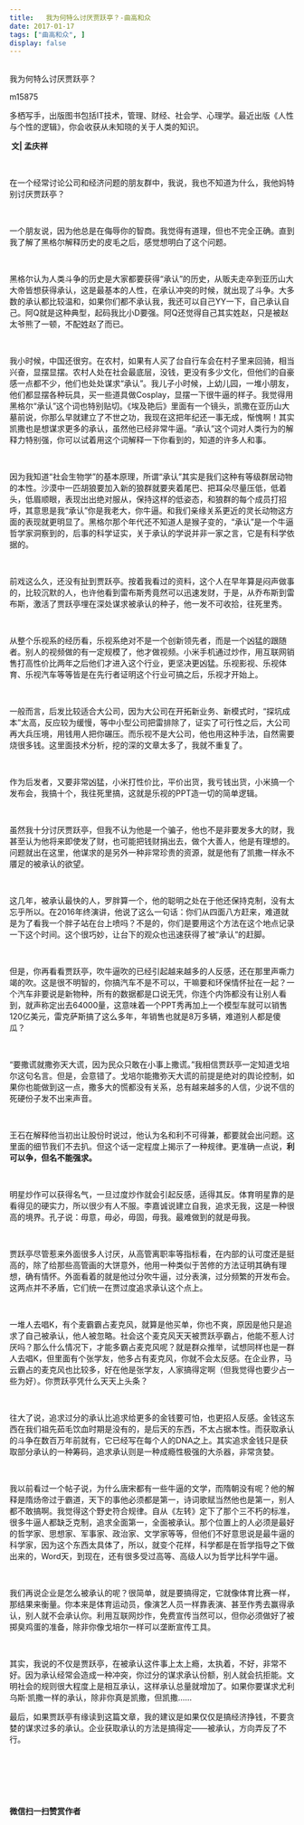 ```yaml
---
title:   我为何特么讨厌贾跃亭？-曲高和众
date: 2017-01-17
tags: ["曲高和众", ]
display: false
---
```



## 



我为何特么讨厌贾跃亭？




m15875




多栖写手，出版图书包括IT技术，管理、财经、社会学、心理学。最近出版《人性与个性的逻辑》，你会收获从未知晓的关于人类的知识。


**&nbsp;文|&nbsp;孟庆祥**

&nbsp;

在一个经常讨论公司和经济问题的朋友群中，我说，我也不知道为什么，我他妈特别讨厌贾跃亭？

&nbsp;

一个朋友说，因为他总是在侮辱你的智商。我觉得有道理，但也不完全正确。直到我了解了黑格尔解释历史的皮毛之后，感觉想明白了这个问题。

&nbsp;

黑格尔认为人类斗争的历史是大家都要获得“承认”的历史，从贩夫走卒到亚历山大大帝皆想获得承认，这是最基本的人性，在承认冲突的时候，就出现了斗争。大多数的承认都比较温和，如果你们都不承认我，我还可以自己YY一下，自己承认自己。阿Q就是这种典型，起码我比小D要强。阿Q还觉得自己其实姓赵，只是被赵太爷熊了一顿，不配姓赵了而已。

&nbsp;

我小时候，中国还很穷。在农村，如果有人买了台自行车会在村子里来回骑，相当兴奋，显摆显摆。农村人处在社会最底层，没钱，更没有多少文化，但他们的自豪感一点都不少，他们也处处谋求“承认”。我儿子小时候，上幼儿园，一堆小朋友，他们都显摆各种玩具，买一些道具做Cosplay，显摆一下很牛逼的样子。我觉得用黑格尔“承认”这个词也特别贴切。《埃及艳后》里面有一个镜头，凯撒在亚历山大墓前说，你那么早就建立了不世之功，我现在这把年纪还一事无成，惭愧啊！其实凯撒也是想谋求更多的承认，虽然他已经非常牛逼。“承认”这个词对人类行为的解释力特别强，你可以试着用这个词解释一下你看到的，知道的许多人和事。

&nbsp;

因为我知道“社会生物学”的基本原理，所谓“承认”其实是我们这种有等级群居动物的本性。沙漠中一匹胡狼要加入新的狼群就要夹着尾巴、把耳朵尽量压低，低着头，低眉顺眼，表现出出绝对服从，保持这样的低姿态，和狼群的每个成员打招呼，其意思是我“承认”你是我老大，你牛逼。和我们亲缘关系更近的灵长动物这方面的表现就更明显了。黑格尔那个年代还不知道人是猴子变的，“承认”是一个牛逼哲学家洞察到的，后事的科学证实，关于承认的学说并非一家之言，它是有科学依据的。

&nbsp;

前戏这么久，还没有扯到贾跃亭。按着我看过的资料，这个人在早年算是闷声做事的，比较沉默的人，也许他看到雷布斯秀竟然可以迅速发财，于是，从乔布斯到雷布斯，激活了贾跃亭埋在深处谋求被承认的种子，他一发不可收拾，往死里秀。

&nbsp;

从整个乐视系的经历看，乐视系绝对不是一个创新领先者，而是一个凶猛的跟随者。别人的视频做的有一定规模了，他才做视频。小米手机通过炒作，用互联网销售打高性价比两年之后他们才进入这个行业，更坚决更凶猛。乐视影视、乐视体育、乐视汽车等等皆是在先行者证明这个行业可搞之后，乐视才开始上。

&nbsp;

一般而言，后发比较适合大公司，因为大公司在开拓新业务、新模式时，“探坑成本”太高，反应较为缓慢，等中小型公司把雷排除了，证实了可行性之后，大公司再大兵压境，用钱用人把你碾压。而乐视不是大公司，他也用这种手法，自然需要烧很多钱。这里面技术分析，挖的深的文章太多了，我就不重复了。

&nbsp;

作为后发者，又要非常凶猛，小米打性价比，平价出货，我亏钱出货，小米搞一个发布会，我搞十个，我往死里搞，这就是乐视的PPT造一切的简单逻辑。

&nbsp;

虽然我十分讨厌贾跃亭，但我不认为他是一个骗子，他也不是非要发多大的财，我甚至认为他将来即使发了财，也可能把钱财捐出去，做个大善人，他是有理想的。问题就出在这里，他谋求的是另外一种非常珍贵的资源，就是他有了凯撒一样永不餍足的被承认的欲望。

&nbsp;

这几年，被承认最快的人，罗胖算一个，他的聪明之处在于他还保持克制，没有太忘乎所以。在2016年终演讲，他说了这么一句话：你们从四面八方赶来，难道就是为了看我一个胖子站在台上喷吗？不是的，你们是要用这个方法在这个地点记录一下这个时间。这个很巧妙，让台下的观众也迅速获得了被“承认”的赶脚。

&nbsp;

但是，你再看看贾跃亭，吹牛逼吹的已经引起越来越多的人反感，还在那里声嘶力竭的吹。这是很不明智的，你搞汽车不是不可以，干嘛要和环保情怀扯在一起？一个汽车非要说是新物种，所有的数据都是口说无凭，你连个内饰都没有让别人看到，就声称定出去64000量，这意味着一个PPT秀再加上一个模型车就可以销售120亿美元，雷克萨斯搞了这么多年，年销售也就是8万多辆，难道别人都是傻瓜？

&nbsp;

“要撒谎就撒弥天大谎，因为民众只敢在小事上撒谎。”我相信贾跃亭一定知道戈培尔这句名言。但是，会意错了。戈培尔能撒弥天大谎的前提是绝对的舆论控制，如果你也能做到这一点，撒多大的慌都没有关系，总有越来越多的人信，少说不信的死硬份子发不出来声音。

&nbsp;

王石在解释他当初出让股份时说过，他认为名和利不可得兼，都要就会出问题。这里面的细节我们不去扒。但这个话一定程度上揭示了一种规律。更准确一点说，**利可以争，但名不能强求。**

&nbsp;

明星炒作可以获得名气，一旦过度炒作就会引起反感，适得其反。体育明星靠的是看得见的硬实力，所以很少有人不服。李嘉诚说建立自我，追求无我，这是一种很高的境界。孔子说：毋意，毋必，毋固，毋我。最难做到的就是毋我。

&nbsp;

贾跃亭尽管惹来外面很多人讨厌，从高管离职率等指标看，在内部的认可度还是挺高的，除了给那些高管画的大饼意外，他用一种类似于苦修的方法证明其确有理想，确有情怀。外面看着的就是他过分吹牛逼，过分表演，过分频繁的开发布会。这两点并不矛盾，它们统一在贾过度追求承认这个点上。

&nbsp;

一堆人去唱K，有个麦霸霸占麦克风，就算是他买单，你也不爽，原因是他只是追求了自己被承认，他人被忽略。社会这个麦克风天天被贾跃亭霸占，他能不惹人讨厌吗？那么什么情况下，才能多霸占麦克风呢？就是群众推举，试想同样也是一群人去唱K，但里面有个张学友，他多占有麦克风，你就不会太反感。在企业界，马云霸占的麦克风也比较多，好在他是张学友，人家搞得定啊（但我觉得也要少占一些为好）。你贾跃亭凭什么天天上头条？

&nbsp;

往大了说，追求过分的承认比追求给更多的金钱要可怕，也更招人反感。金钱这东西在我们祖先茹毛饮血时期是没有的，是后天的东西，不太占据本性。而获取承认的斗争在数百万年前就有，它已经写在每个人的DNA之上。其实追求金钱只是获取部分承认的一种筹码，追求承认则是一种成瘾性极强的大杀器，非常贪婪。

&nbsp;

我以前看过一个帖子说，为什么唐宋都有一些牛逼的文学，而隋朝没有呢？他的解释是隋炀帝过于霸道，天下的事他必须都是第一，诗词歌赋当然他也是第一，别人都不敢搞啊。我觉得这个野史符合规律。自从《左转》定下了那个三不朽的标准，很多牛逼人都缺乏克制，追求全面第一，全面被承认。那个位置上的人必须是最好的哲学家、思想家、军事家、政治家、文学家等等，但他们不好意思说是最牛逼的科学家，因为这个东西太具体了，所以，就变个花样，科学都是在哲学指导之下做出来的，Word天，到现在，还有很多受过高等、高级人以为哲学比科学牛逼。

&nbsp;

我们再说企业是怎么被承认的呢？很简单，就是要搞得定，它就像体育比赛一样，那结果来衡量。你本来是体育运动员，像演艺人员一样靠表演、甚至作秀去赢得承认，别人就不会承认你。利用互联网炒作，免费宣传当然可以，但你必须做好了被掷臭鸡蛋的准备，除非你像戈培尔一样可以垄断宣传工具。

&nbsp;

其实，我说的不仅是贾跃亭，在被承认这件事上太上瘾，太执着，不好，非常不好。因为承认经常会造成一种冲突，你过分的谋求承认份额，别人就会抗拒能。文明社会的规则很大程度上是相互承认，这样承认总量就增加了。如果你要谋求尤利乌斯·凯撒一样的承认，除非你真是凯撒，但凯撒……



最后，如果贾跃亭有缘读到这篇文章，我的建议是如果仅仅是搞经济挣钱，不要贪婪的谋求过多的承认。企业获取承认的方法是搞得定——被承认，方向弄反了不行。

&nbsp;

&nbsp;

&nbsp;




**微信扫一扫赞赏作者**